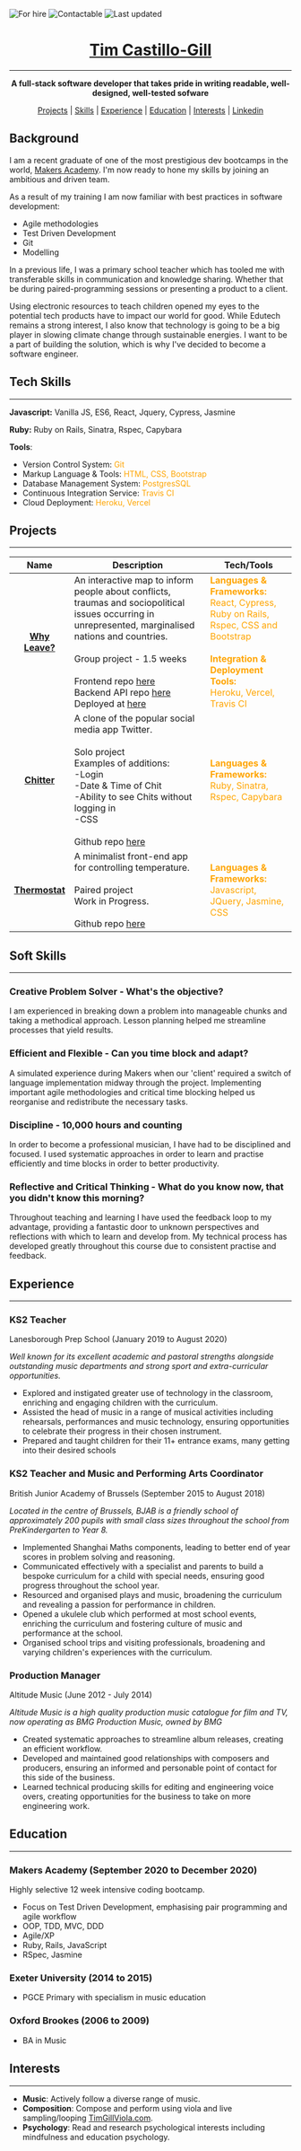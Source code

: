 ![For hire](https://img.shields.io/badge/Available_for_hire-Yes-brightgreen)
![Contactable](https://img.shields.io/badge/Contactable-Yes-9cf)
![Last updated](https://img.shields.io/badge/Last_updated-January_2021-blue)


<div align="center">
<h1><a href="mailto:timcastillogill@gmail.com">Tim Castillo-Gill</h1></a>

---

**A full-stack software developer that takes pride in writing readable, well-designed, well-tested sofware**

[Projects](#Projects) | [Skills](#Tech-Skills) | [Experience](#Experience) | [Education](#Education) | [Interests](#Interests) | [Linkedin](https://www.linkedin.com/in/tim-castillo-gill-30a27b42/)
<br>
</div>

## Background

I am a recent graduate of one of the most prestigious dev bootcamps in the world, [Makers Academy](https://makers.tech/). I'm now ready to hone my skills by joining an ambitious and driven team.

As a result of my training I am now familiar with best practices in software development:
- Agile methodologies
- Test Driven Development
- Git
- Modelling

In a previous life, I was a primary school teacher which has tooled me with transferable skills in communication and knowledge sharing. Whether that be during paired-programming sessions or presenting a product to a client.

Using electronic resources to teach children opened my eyes to the potential tech products have to impact our world for good. While Edutech remains a strong interest, I also know that technology is going to be a big player in slowing climate change through sustainable energies. I want to be a part of building the solution, which is why I've decided to become a software engineer.

## Tech Skills

---

**Javascript:** Vanilla JS, ES6, React, Jquery, Cypress, Jasmine

**Ruby:** Ruby on Rails, Sinatra, Rspec, Capybara

**Tools**: <br>
- Version Control System: <span style="color:orange">Git<br>
- Markup Language & Tools: <span style="color:orange">HTML, CSS, Bootstrap<br>
- Database Management System: <span style="color:orange">PostgresSQL<br>
- Continuous Integration Service: <span style="color:orange">Travis CI<br>
- Cloud Deployment: <span style="color:orange">Heroku, Vercel<br>


## Projects
---
| Name | Description | Tech/Tools |
| :------: | ----------- | ------- |
| [**Why Leave?**](https://github.com/timcastillogill/Why_Leave_Front_End) | An interactive map to inform people about conflicts, traumas and sociopolitical issues occurring in unrepresented, marginalised nations and countries. <br><br>Group project - 1.5 weeks <br><br>Frontend repo [here](https://github.com/timcastillogill/Why_Leave_Front_End) <br>Backend API repo [here](https://github.com/Joshuamac2/Why-leave-backend) <br>Deployed at [here](https://why-leave.vercel.app/) | <span style="color:orange">**Languages & Frameworks:**<br>React, Cypress, Ruby on Rails, Rspec, CSS and Bootstrap<br><br>**Integration & Deployment Tools:** <br>Heroku, Vercel, Travis CI  |</span>
| [**Chitter**](https://github.com/timcastillogill/chitter-challenge) | A clone of the popular social media app Twitter. <br><br>Solo project<br> Examples of additions:<br>-Login<br>-Date & Time of Chit<br>-Ability to see Chits without logging in<br>-CSS<br><br>Github repo [here](https://github.com/timcastillogill/chitter-challenge) | <span style="color:orange">**Languages & Frameworks:** <br>Ruby, Sinatra, Rspec, Capybara |</span>
| [**Thermostat**](https://github.com/timcastillogill/thermostat_Friday) | A minimalist front-end app for controlling temperature. <br><br>Paired project <br>Work in Progress.<br><br>Github repo [here](https://github.com/timcastillogill/thermostat_Friday) | <span style="color:orange">**Languages & Frameworks:**<br>Javascript, JQuery, Jasmine, CSS   |</span>

## Soft Skills

---

### Creative Problem Solver - What's the **objective**?

I am experienced in breaking down a problem into manageable chunks and taking a methodical approach. Lesson planning helped me streamline processes that yield results.

### Efficient and Flexible - Can you **time block** and adapt?

A simulated experience during Makers when our 'client' required a switch of language implementation midway through the project. Implementing important agile methodologies and critical time blocking helped us reorganise and redistribute the necessary tasks.

### Discipline - 10,000 hours and counting

In order to become a professional musician, I have had to be disciplined and focused. I used systematic approaches in order to learn and practise efficiently and time blocks in order to better productivity.

### Reflective and Critical Thinking - What do you know now, that you didn't know this morning?

Throughout teaching and learning I have used the feedback loop to my advantage, providing a fantastic door to unknown perspectives and reflections with which to learn and develop from. My technical process has developed greatly throughout this course due to consistent practise and feedback.

## Experience

---

### KS2 Teacher

Lanesborough Prep School (January 2019 to August 2020) 

*Well known for its excellent academic and pastoral strengths alongside outstanding music departments and strong sport and extra-curricular opportunities.*

- Explored and instigated greater use of technology in the classroom, enriching and engaging children with the curriculum.
- Assisted the head of music in a range of musical activities including rehearsals, performances and music technology, ensuring opportunities to celebrate their progress in their chosen instrument.
- Prepared and taught children for their 11+ entrance exams, many getting into their desired schools



### **KS2 Teacher and Music and Performing Arts Coordinator**

British Junior Academy of Brussels (September 2015 to August 2018)

*Located in the centre of Brussels, BJAB is a friendly school of approximately 200 pupils with small class sizes throughout the school from PreKindergarten to Year 8.*

- Implemented Shanghai Maths components, leading to better end of year scores in problem solving and reasoning.
- Communicated effectively with a specialist and parents to build a bespoke curriculum for a child with special needs, ensuring good progress throughout the school year.
- Resourced and organised plays and music, broadening the curriculum and revealing a passion for performance in children.
- Opened a ukulele club which performed at most school events, enriching the curriculum and fostering culture of music and performance at the school.
- Organised school trips and visiting professionals, broadening and varying children's experiences with the curriculum.



### Production Manager

Altitude Music [](https://app.bmgproductionmusic.co.uk/labels/3153?sort=newest)(June 2012 - July 2014)

*Altitude Music is a high quality production music catalogue for film and TV, now operating as BMG Production Music, owned by BMG*

- Created systematic approaches to streamline album releases, creating an efficient workflow.
- Developed and maintained good relationships with composers and producers, ensuring an informed and personable point of contact for this side of the business.
- Learned technical producing skills for editing and engineering voice overs, creating opportunities for the business to take on more engineering work.

## Education

---

### Makers Academy (September 2020 to December 2020)

Highly selective 12 week intensive coding bootcamp.

- Focus on Test Driven Development, emphasising pair programming and agile workflow
- OOP, TDD, MVC, DDD
- Agile/XP
- Ruby, Rails, JavaScript
- RSpec, Jasmine

### Exeter University (2014 to 2015)

- PGCE Primary with specialism in music education

### Oxford Brookes (2006 to 2009)

- BA in Music

## Interests

---

- **Music**: Actively follow a diverse range of music.
- **Composition**: Compose and perform using viola and live sampling/looping <a href="www.TimGillViola.com" target="_self">TimGillViola.com</a>.
- **Psychology**: Read and research psychological interests including mindfulness and education psychology.